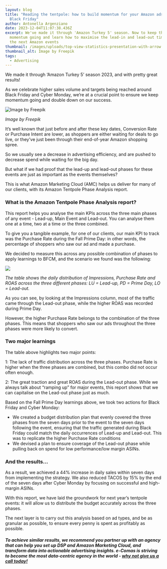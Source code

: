 ```yaml
---
layout: blog
title: "Reading the tentpole: how to build momentum for your Amazon ads after
  Black Friday"
author: Antonella Argenziano
date: 2023-12-04T11:07:38.436Z
excerpt: We've made it through 'Amazon Turkey 5' season. Now to keep that
  momentum going and learn how to maximise the lead-in and lead-out times for
  the next Amazon events
thumbnail: /images/uploads/top-view-statistics-presentation-with-arrow.jpg
thumbnail_alt: Image by Freepik
tags:
  - Advertising
---
```

<!--StartFragment-->

We made it through ‘Amazon Turkey 5’ season 2023, and with pretty great results!

As we celebrate higher sales volume and targets being reached around Black Friday and Cyber Monday, we’re at a crucial point to ensure we keep momentum going and double down on our success.

![Image by Freepik](/images/uploads/top-view-statistics-presentation-with-arrow.jpg "Image by Freepik")

*Image by Freepik*

It’s well known that just before and after these key dates, Conversion Rate or Purchase Intent are lower, as shoppers are either waiting for deals to go live, or they’ve just been through their end-of-year Amazon shopping spree. 

So we usually see a decrease in advertising efficiency, and are pushed to decrease spend while waiting for the big day.

But what if we had proof that the lead-up and lead-out phases for these events are just as important as the events themselves? 

This is what Amazon Marketing Cloud (AMC) helps us deliver for many of our clients, with its Amazon Tentpole Phase Analysis report.

### What is the Amazon Tentpole Phase Analysis report? 

This report helps you analyse the main KPIs across the three main phases of any event - Lead-up, Main Event and Lead-out. You can analyse them one at a time, two at a time or the three combined.

To give you a tangible example, for one of our clients, our main KPI to track was the Purchase Rate during the Fall Prime Day: in other words, the percentage of shoppers who saw our ad and made a purchase. 

We decided to measure this across any possible combination of phases to apply learnings to BFCM, and the scenario we found was the following:

![](https://lh7-us.googleusercontent.com/DUcP2cyF2LT6zCkbSx2yZ0_tLxF6IqLJDVOgXc2jwitSiqwmEj0rfwKxRC9Uoaznf64p3aTfGw8_0rlUGZ329rKGhWxdwswwp8mWqUw_EXJLxyo0GKWjWhll9Iu5PoUd-vDDe_yeDD6LOlC77oPTEN8)

*The table shows the daily distribution of Impressions, Purchase Rate and ROAS across the three different phases: LU = Lead-up, PD = Prime Day, LO = Lead-out.*

As you can see, by looking at the Impressions column, most of the traffic came through the Lead-out phase, while the higher ROAS was recorded during Prime Day.

However, the higher Purchase Rate belongs to the combination of the three phases. This means that shoppers who saw our ads throughout the three phases were more likely to convert.

### Two major learnings 

The table above highlights two major points:

1: The lack of traffic distribution across the three phases. Purchase Rate is higher when the three phases are combined, but this combo did not occur often enough.

2: The great traction and great ROAS during the Lead-out phase. While we always talk about “ramping up” for major events, this report shows that we can capitalise on the Lead-out phase just as much.

Based on the Fall Prime Day learnings above, we took two actions for Black Friday and Cyber Monday:

* We created a budget distribution plan that evenly covered the three phases from the seven days prior to the event to the seven days following the event, ensuring that the traffic generated during Black Friday could match the daily occurrences of Lead-up and Lead-out. This was to replicate the higher Purchase Rate conditions
* We devised a plan to ensure coverage of the Lead-out phase while pulling back on spend for low performance/low margin ASINs.

### And the results… 

As a result, we achieved a 44% increase in daily sales within seven days from implementing the strategy. We also reduced TACOS by 15% by the end of the seven days after Cyber Monday by focusing on successful and high-margin ASINs.

With this report, we have laid the groundwork for next year’s tentpole events: it will allow us to distribute the budget accurately across the three phases. 

The next layer is to carry out this analysis based on ad types, and be as granular as possible, to ensure every penny is spent as profitably as possible.

##### To achieve similar results, we recommend you partner up with an agency that can help you set up DSP and Amazon Marketing Cloud, and transform data into actionable advertising insights. e-Comas is striving to become the most data-centric agency in the world - [why not give us a call today!](https://e-comas.com/contact.html)

<!--EndFragment-->